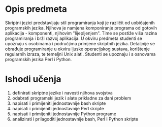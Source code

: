 # Opis predmeta
Skriptni jezici predstavljaju stil programiranja koji je različit od uobičajenih programskih jezika. 
Njihova je namjena komponiranje programa od gotovih aplikacija - komponenti, njihovim "lijepljenjem". 
Time se postiže viša razina programiranja i brži razvoj aplikacija. U okviru predmeta studenti se upoznaju s osobinama 
i područjima primjene skriptnih jezika. Detaljnije se obrađuje programiranje u okviru ljuske operacijskog sustava,
korištenje regularnih izraza, te temeljni Unix alati. Studenti se upoznaju i s osnovama programskih jezika Perl i Python.

# Ishodi učenja
1. definirati skriptne jezike i navesti njihova svojstva
2. odabrati programski jezik i alate prikladne za dani problem
3. napisati i primijeniti jednostavnije bash skripte
4. napisati i primijeniti jednostavnije Perl skripte
5. napisati i primijeniti jednostavnije Python programe
6. analizirati i prilagoditi jednostavnije bash, Perl i Python skripte
